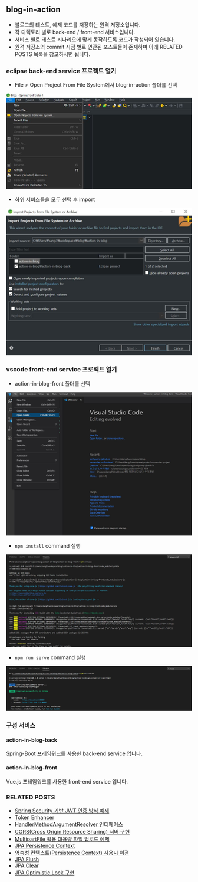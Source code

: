 
## blog-in-action
- 블로그의 테스트, 예제 코드를 저장하는 원격 저장소입니다.
- 각 디렉토리 별로 back-end / front-end 서비스입니다.
- 서비스 별로 테스트 시나리오에 맞게 동작하도록 코드가 작성되어 있습니다. 
- 원격 저장소의 commit 시점 별로 연관된 포스트들이 존재하며 아래 RELATED POSTS 목록을 참고하시면 됩니다.

### eclipse back-end service 프로젝트 열기
- File > Open Project From File System에서 blog-in-action 폴더를 선택
<p align="left"><img src="/images/action-in-blog-1.JPG"></p>

- 하위 서비스들을 모두 선택 후 import
<p align="left"><img src="/images/action-in-blog-2.JPG"></p>

### vscode front-end service 프로젝트 열기
- action-in-blog-front 폴더를 선택
<p align="left"><img src="/images/action-in-blog-3.JPG"></p>

- `npm install` command 실행 
<p align="left"><img src="/images/action-in-blog-4.JPG"></p>

- `npm run serve` command 실행
<p align="left"><img src="/images/action-in-blog-5.JPG"></p>

### 구성 서비스
#### action-in-blog-back
Spring-Boot 프레임워크를 사용한 back-end service 입니다.

#### action-in-blog-front
Vue.js 프레임워크를 사용한 front-end service 입니다.

### RELATED POSTS
- [Spring Security 기반 JWT 인증 방식 예제][post-1-link]
- [Token Enhancer][post-2-link]
- [HandlerMethodArgumentResolver 인터페이스][post-3-link]
- [CORS(Cross Origin Resource Sharing) 서버 구현][post-4-link]
- [MultipartFile 활용 대용량 파일 업로드 예제][post-5-link]
- [JPA Persistence Context][post-6-link]
- [영속성 컨텍스트(Persistence Context) 사용시 이점][post-7-link]
- [JPA Flush][post-8-link]
- [JPA Clear][post-9-link]
- [JPA Optimistic Lock 구현][post-10-link]

[post-1-link]: https://junhyunny.github.io/spring-boot/spring-security/spring-security-example/
[post-2-link]: https://junhyunny.github.io/spring-boot/spring-security/token-enhancer/
[post-3-link]: https://junhyunny.github.io/spring-boot/handler-method-argument-resolver/
[post-4-link]: https://junhyunny.github.io/spring-boot/vue.js/cors-example/
[post-5-link]: https://junhyunny.github.io/spring-boot/vue.js/multipartfile/
[post-6-link]: https://junhyunny.github.io/spring-boot/jpa/junit/jpa-persistence-context/
[post-7-link]: https://junhyunny.github.io/spring-boot/jpa/junit/persistence-context-advantages/\
[post-8-link]: https://junhyunny.github.io/spring-boot/jpa/junit/jpa-flush/
[post-9-link]: https://junhyunny.github.io/spring-boot/jpa/junit/jpa-clear/
[post-10-link]: https://junhyunny.github.io/spring-boot/jpa/junit/jpa-clear/